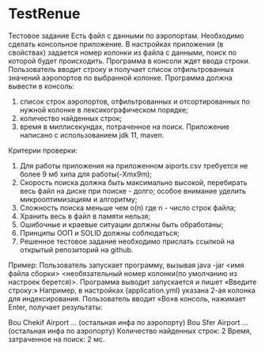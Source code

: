 # TestRenue
Тестовое задание
Есть файл с данными по аэропортам. Необходимо сделать консольное приложение.
В настройках приложения (в свойствах) задается номер колонки из файла с данными, поиск
по которой будет происходить. Программа в консоли ждет ввода строки. Пользователь вводит
строку и получает список отфильтрованных значений аэропортов по выбранной колонке.
Программа должна вывести в консоль:
1. список строк аэропортов, отфильтрованных и отсортированных по нужной колонке в
лексикографическом порядке;
2. количество найденных строк;
3. время в миллисекундах, потраченное на поиск.
Приложение написано с использованием jdk 11, maven.

Критерии проверки:
1. Для работы приложения на приложенном aiports.csv требуется не более 9 мб хипа для
работы(-Xmx9m);
2. Скорость поиска должна быть максимально высокой, перебирать весь файл на диске
при поиске - долго; особое внимание уделить микрооптимизациям и алгоритму;
3. Сложность поиска меньше чем o(n) где n - число строк файла;
4. Хранить весь в файл в памяти нельзя;
5. Ошибочные и краевые ситуации должны быть обработаны;
6. Принципы ООП и SOLID должны соблюдаться;
7. Решенное тестовое задание необходимо прислать ссылкой на открытый репозиторий
на github.

Пример:
Пользователь запускает программу, вызывая java -jar <имя файла сборки> <необязательный
номер колонки(по умолчанию из настроек берется)>. Программа выводит запускается и пишет
«Введите строку:»
Например, в настройках (application.yml) указана 2-ая колонка для индексирования.
Пользователь вводит «Bo»в консоль, нажимает Enter, получает результаты:

Bou Chekif Airport ... (остальная инфа по аэропорту) Bou Sfer Airport ... (остальная инфа по
аэропорту)
Количество найденных строк: 2 Время, затраченное на поиск: 2 мс.
